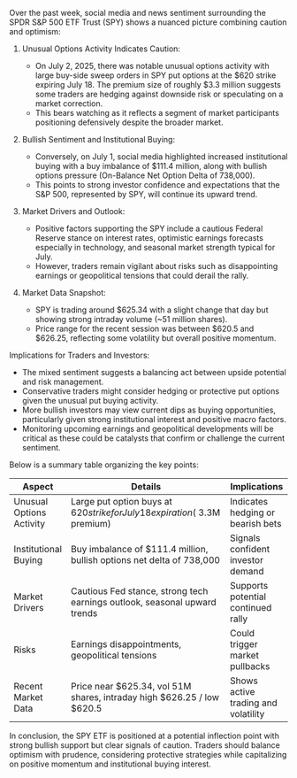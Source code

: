 Over the past week, social media and news sentiment surrounding the SPDR S&P 500 ETF Trust (SPY) shows a nuanced picture combining caution and optimism:

1. Unusual Options Activity Indicates Caution:
   - On July 2, 2025, there was notable unusual options activity with large buy-side sweep orders in SPY put options at the $620 strike expiring July 18. The premium size of roughly $3.3 million suggests some traders are hedging against downside risk or speculating on a market correction.
   - This bears watching as it reflects a segment of market participants positioning defensively despite the broader market.

2. Bullish Sentiment and Institutional Buying:
   - Conversely, on July 1, social media highlighted increased institutional buying with a buy imbalance of $111.4 million, along with bullish options pressure (On-Balance Net Option Delta of 738,000).
   - This points to strong investor confidence and expectations that the S&P 500, represented by SPY, will continue its upward trend.

3. Market Drivers and Outlook:
   - Positive factors supporting the SPY include a cautious Federal Reserve stance on interest rates, optimistic earnings forecasts especially in technology, and seasonal market strength typical for July.
   - However, traders remain vigilant about risks such as disappointing earnings or geopolitical tensions that could derail the rally.

4. Market Data Snapshot:
   - SPY is trading around $625.34 with a slight change that day but showing strong intraday volume (~51 million shares).
   - Price range for the recent session was between $620.5 and $626.25, reflecting some volatility but overall positive momentum.

Implications for Traders and Investors:
- The mixed sentiment suggests a balancing act between upside potential and risk management.
- Conservative traders might consider hedging or protective put options given the unusual put buying activity.
- More bullish investors may view current dips as buying opportunities, particularly given strong institutional interest and positive macro factors.
- Monitoring upcoming earnings and geopolitical developments will be critical as these could be catalysts that confirm or challenge the current sentiment.

Below is a summary table organizing the key points:

| Aspect                  | Details                                                                                  | Implications                         |
|-------------------------|------------------------------------------------------------------------------------------|------------------------------------|
| Unusual Options Activity| Large put option buys at $620 strike for July 18 expiration (~$3.3M premium)              | Indicates hedging or bearish bets  |
| Institutional Buying    | Buy imbalance of $111.4 million, bullish options net delta of 738,000                     | Signals confident investor demand  |
| Market Drivers          | Cautious Fed stance, strong tech earnings outlook, seasonal upward trends                | Supports potential continued rally |
| Risks                   | Earnings disappointments, geopolitical tensions                                          | Could trigger market pullbacks     |
| Recent Market Data      | Price near $625.34, vol 51M shares, intraday high $626.25 / low $620.5                    | Shows active trading and volatility|

In conclusion, the SPY ETF is positioned at a potential inflection point with strong bullish support but clear signals of caution. Traders should balance optimism with prudence, considering protective strategies while capitalizing on positive momentum and institutional buying interest.